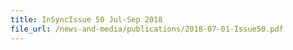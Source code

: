```yaml
---
title: InSyncIssue 50 Jul-Sep 2018
file_url: /news-and-media/publications/2018-07-01-Issue50.pdf
---
```

